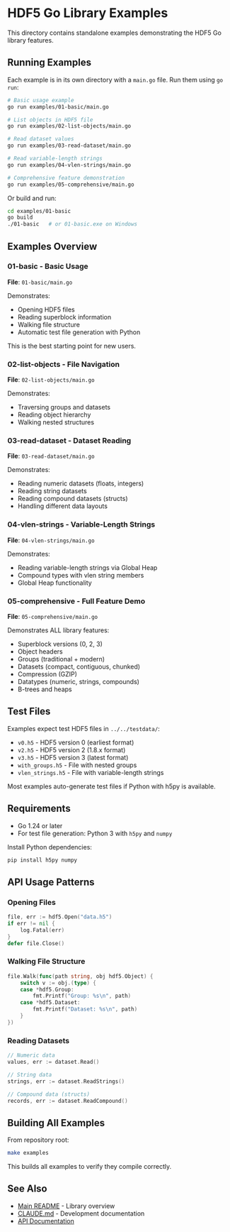 # HDF5 Go Library Examples

This directory contains standalone examples demonstrating the HDF5 Go library features.

## Running Examples

Each example is in its own directory with a `main.go` file. Run them using `go run`:

```bash
# Basic usage example
go run examples/01-basic/main.go

# List objects in HDF5 file
go run examples/02-list-objects/main.go

# Read dataset values
go run examples/03-read-dataset/main.go

# Read variable-length strings
go run examples/04-vlen-strings/main.go

# Comprehensive feature demonstration
go run examples/05-comprehensive/main.go
```

Or build and run:

```bash
cd examples/01-basic
go build
./01-basic   # or 01-basic.exe on Windows
```

## Examples Overview

### 01-basic - Basic Usage
**File**: `01-basic/main.go`

Demonstrates:
- Opening HDF5 files
- Reading superblock information
- Walking file structure
- Automatic test file generation with Python

This is the best starting point for new users.

### 02-list-objects - File Navigation
**File**: `02-list-objects/main.go`

Demonstrates:
- Traversing groups and datasets
- Reading object hierarchy
- Walking nested structures

### 03-read-dataset - Dataset Reading
**File**: `03-read-dataset/main.go`

Demonstrates:
- Reading numeric datasets (floats, integers)
- Reading string datasets
- Reading compound datasets (structs)
- Handling different data layouts

### 04-vlen-strings - Variable-Length Strings
**File**: `04-vlen-strings/main.go`

Demonstrates:
- Reading variable-length strings via Global Heap
- Compound types with vlen string members
- Global Heap functionality

### 05-comprehensive - Full Feature Demo
**File**: `05-comprehensive/main.go`

Demonstrates ALL library features:
- Superblock versions (0, 2, 3)
- Object headers
- Groups (traditional + modern)
- Datasets (compact, contiguous, chunked)
- Compression (GZIP)
- Datatypes (numeric, strings, compounds)
- B-trees and heaps

## Test Files

Examples expect test HDF5 files in `../../testdata/`:
- `v0.h5` - HDF5 version 0 (earliest format)
- `v2.h5` - HDF5 version 2 (1.8.x format)
- `v3.h5` - HDF5 version 3 (latest format)
- `with_groups.h5` - File with nested groups
- `vlen_strings.h5` - File with variable-length strings

Most examples auto-generate test files if Python with h5py is available.

## Requirements

- Go 1.24 or later
- For test file generation: Python 3 with `h5py` and `numpy`

Install Python dependencies:
```bash
pip install h5py numpy
```

## API Usage Patterns

### Opening Files
```go
file, err := hdf5.Open("data.h5")
if err != nil {
    log.Fatal(err)
}
defer file.Close()
```

### Walking File Structure
```go
file.Walk(func(path string, obj hdf5.Object) {
    switch v := obj.(type) {
    case *hdf5.Group:
        fmt.Printf("Group: %s\n", path)
    case *hdf5.Dataset:
        fmt.Printf("Dataset: %s\n", path)
    }
})
```

### Reading Datasets
```go
// Numeric data
values, err := dataset.Read()

// String data
strings, err := dataset.ReadStrings()

// Compound data (structs)
records, err := dataset.ReadCompound()
```

## Building All Examples

From repository root:
```bash
make examples
```

This builds all examples to verify they compile correctly.

## See Also

- [Main README](../README.md) - Library overview
- [CLAUDE.md](../.claude/CLAUDE.md) - Development documentation
- [API Documentation](https://pkg.go.dev/github.com/scigolib/hdf5)
